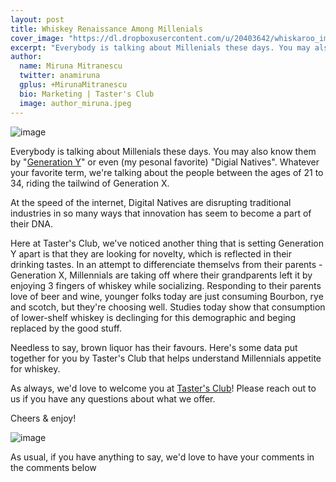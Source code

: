 ```yaml
---
layout: post
title: Whiskey Renaissance Among Millenials
cover_image: "https://dl.dropboxusercontent.com/u/20403642/whiskaroo_images/whiskaroo_header_images/2.jpg"
excerpt: "Everybody is talking about Millenials these days. You may also know them by Generation Y or even (my pesonal favorite) 'Digial Natives'. Whatever your favorite term, we're talking about the people between the ages of 21 to 34, riding the tailwind of Generation X..."
author:
  name: Miruna Mitranescu
  twitter: anamiruna
  gplus: +MirunaMitranescu 
  bio: Marketing | Taster's Club
  image: author_miruna.jpeg
---
```

![image](https://dl.dropboxusercontent.com/u/64779860/whiskaroo_photos/Lena%20Duhnam%20Millennial.png)

Everybody is talking about Millenials these days. You may also know them by "[Generation Y](http://en.wikipedia.org/wiki/Generation_Y)" or even (my pesonal favorite) "Digial Natives". Whatever your favorite term, we're talking about the people between the ages of 21 to 34, riding the tailwind of Generation X.

At the speed of the internet, Digital Natives are disrupting traditional industries in so many ways that innovation has seem to become a part of their DNA. 

Here at Taster's Club, we've noticed another thing that is setting Generation Y apart is that they are looking for novelty, which is reflected in their drinking tastes. In an attempt to differenciate themselvs from their parents - Generation X, Millennials are taking off where their grandparents left it by enjoying 3 fingers of whiskey while socializing. Responding to their parents love of beer and wine, younger folks today are just consuming Bourbon, rye and scotch, but they're choosing well. Studies today show that consumption of lower-shelf whiskey is declinging for this demographic and beging replaced by the good stuff.

Needless to say, brown liquor has their favours. Here's some data put together for you by Taster's Club that helps understand Millennials appetite for whiskey.

As always, we'd love to welcome you at [Taster's Club](http://www.tastersclub.com/)! Please reach out to us if you have any questions about what we offer.

Cheers & enjoy!

![image](https://dl.dropboxusercontent.com/u/64779860/whiskaroo_photos/Infographic%20-%20Millennials%20Drinking%20Habits%20%20%20Infogram%20%20%20Awesome%20Screenshot.png)

As usual, if you have anything to say, we'd love to have your comments in the comments below